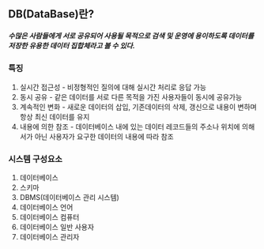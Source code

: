 ## DB(DataBase)란?
##### 수많은 사람들에게 서로 공유되어 사용될 목적으로 검색 및 운영에 용이하도록 데이터를 저장한 유용한 데이터 집합체라고 볼 수 있다. 


### 특징
1. 실시간 접근성 - 비정형적인 질의에 대해 실시간 처리로 응답 가능
2. 동시 공유 - 같은 데이터를 서로 다른 목적을 가진 사용자들이 동시에 공유가능
3. 계속적인 변화 - 새로운 데이터의 삽입, 기존데이터의 삭제, 갱신으로 내용이 변하며 항상 최신 데이터를 유지
4. 내용에 의한 참조 - 데이터베이스 내에 있는 데이터 레코드들의 주소나 위치에 의해서가 아닌 사용자가 요구한 데이터의 내용에 따라 참조

### 시스템 구성요소
1. 데이터베이스
2. 스키마
3. DBMS(데이터베이스 관리 시스템)
4. 데이터베이스 언어
5. 데이터베이스 컴퓨터
6. 데이터베이스 일반 사용자
7. 데이터베이스 관리자

